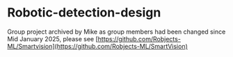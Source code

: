 # Robotic-detection-design 
Group project archived by Mike as group members had been changed since Mid January 2025, please see [https://github.com/Robjects-ML/Smartvision](https://github.com/Robjects-ML/SmartVision)
